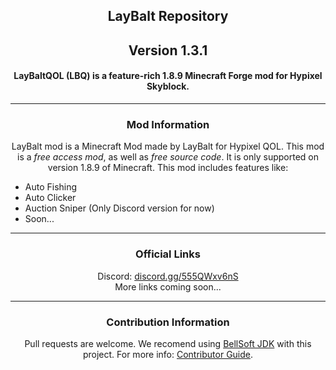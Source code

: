 <!-- markdownlint-disable-file MD001 MD033 -->
<h2 align="center">LayBalt Repository</h2>
<h2 align="center">Version 1.3.1</h2>
<h4 align="center">LayBaltQOL (LBQ) is a feature-rich 1.8.9 Minecraft Forge mod for Hypixel Skyblock.</h4>

---

<h3 align="center">Mod Information</h3>
<p align="center">
LayBalt mod is a Minecraft Mod made by LayBalt for Hypixel QOL. This mod is a <i>free access mod</i>, as well as <i>free source code</i>. It is only supported on version 1.8.9 of Minecraft. This mod includes features like:
</p>

- Auto Fishing
- Auto Clicker
- Auction Sniper (Only Discord version for now)
- Soon...

---

<h3 align="center">Official Links</h3>
<p align="center">
Discord: <a href="https://discord.gg/555QWxv6nS">discord.gg/555QWxv6nS</a><br>
More links coming soon...
</p>

---

<h3 align="center">Contribution Information</h3>
<p align="center">
Pull requests are welcome. We recomend using <a href="https://bell-sw.com">BellSoft JDK</a> with this project.
For more info: <a href="https://github.com/LayBalt/LayBalt-QOL/blob/main/ContributingGuide.md">Contributor Guide</a>.
